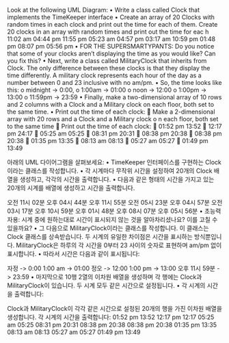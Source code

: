 Look at the following UML Diagram:
• Write a class called Clock that implements the TimeKeeper interface
• Create an array of 20 Clocks with random times in each clock and print out 
the time for each of them.
Create 20 clocks in an array with random times and print out the time for eac
h 
11:02 am 
04:44 pm 
11:55 pm 
05:23 am 
04:57 pm 
03:17 am 
10:59 pm 
01:48 pm 
08:07 pm 
05:56 pm
• FOR THE SUPERSMARTYPANTS: Do you notice that some of your clocks 
aren’t displaying the time as you would like? Can you fix this?
• Next, write a class called MilitaryClock that inherits from Clock. The only 
difference between these clocks is that they display the time differently. A 
military clock represents each hour of the day as a number between 0 and 
23 inclusive with no am/pm.
• So, the time looks like this:
o midnight -> 0:00,
o 1:00am -> 01:00
o noon -> 12:00
o 1:00pm -> 13:00
o 11:59pm -> 23:59
• Finally, make a two-dimensional array of 10 rows and 2 columns with a
Clock and a Military clock on each floor, both set to the same time.
• Print out the time of each clock:
 Make a 2-dimensional array with 20 rows and a Clock and a Military clock o
n each floor, both set to the same time 
 Print out the time of each clock: 
 01:52 pm 13:52 
 12:17 pm 24:17 
 05:25 am 05:25 
 08:31 pm 20:31 
 08:38 pm 20:38 
 08:38 pm 20:38 
 01:35 pm 13:35 
 08:13 am 08:13 
 05:27 am 05:27 
 01:49 pm 13:49





아래의 UML 다이어그램을 살펴보세요:
• TimeKeeper 인터페이스를 구현하는 Clock이라는 클래스를 작성합니다.
• 각 시계마다 무작위 시간을 설정하여 20개의 Clock 배열을 생성하고, 각각의 시간을 출력합니다.
• 다음과 같은 형태의 시간을 가지고 있는 20개의 시계를 배열에 생성하고 시간을 출력합니다.

오전 11시 02분
오후 04시 44분
오후 11시 55분
오전 05시 23분
오후 04시 57분
오전 03시 17분
오후 10시 59분
오후 01시 48분
오후 08시 07분
오후 05시 56분
• 초능력자용: 시계 중에 원하는대로 시간이 표시되지 않는 것을 알아차리셨나요? 이를 고칠 수 있을까요?
• 그 다음으로 MilitaryClock이라는 클래스를 작성합니다. 이 클래스는 Clock 클래스를 상속받습니다. 두 시계의 유일한 차이점은 시간을 표시하는 방식뿐입니다. MilitaryClock은 하루의 각 시간을 0부터 23 사이의 숫자로 표현하며 am/pm 없이 표시합니다.
• 따라서 시간은 다음과 같이 표시됩니다:

자정 -> 0:00
1:00 am -> 01:00
정오 -> 12:00
1:00 pm -> 13:00
오후 11시 59분 -> 23:59
• 마지막으로 10행 2열의 이차원 배열을 생성하며 각 행에는 Clock과 MilitaryClock이 있습니다. 두 시계 모두 같은 시간으로 설정됩니다.
• 각 시계의 시간을 출력합니다:

Clock과 MilitaryClock이 각각 같은 시간으로 설정된 20개의 행을 가진 이차원 배열을 생성합니다.
각 시계의 시간을 출력합니다:
01:52 pm 13:52
12:17 pm 12:17
05:25 am 05:25
08:31 pm 20:31
08:38 pm 20:38
08:38 pm 20:38
01:35 pm 13:35
08:13 am 08:13
05:27 am 05:27
01:49 pm 13:49
